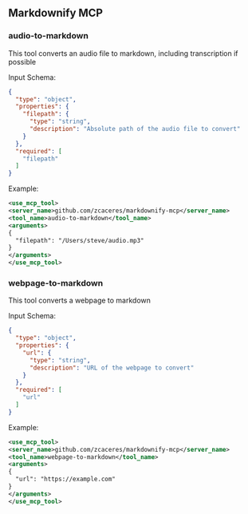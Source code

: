 ## Markdownify MCP

### audio-to-markdown

This tool converts an audio file to markdown, including transcription if possible

Input Schema:

```json
{
  "type": "object",
  "properties": {
    "filepath": {
      "type": "string",
      "description": "Absolute path of the audio file to convert"
    }
  },
  "required": [
    "filepath"
  ]
}
```

Example:

```xml
<use_mcp_tool>
<server_name>github.com/zcaceres/markdownify-mcp</server_name>
<tool_name>audio-to-markdown</tool_name>
<arguments>
{
  "filepath": "/Users/steve/audio.mp3"
}
</arguments>
</use_mcp_tool>
```

### webpage-to-markdown

This tool converts a webpage to markdown

Input Schema:

```json
{
  "type": "object",
  "properties": {
    "url": {
      "type": "string",
      "description": "URL of the webpage to convert"
    }
  },
  "required": [
    "url"
  ]
}
```

Example:

```xml
<use_mcp_tool>
<server_name>github.com/zcaceres/markdownify-mcp</server_name>
<tool_name>webpage-to-markdown</tool_name>
<arguments>
{
  "url": "https://example.com"
}
</arguments>
</use_mcp_tool>
